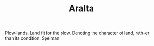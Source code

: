 ---
title: Aralta
letter: A
permalink: "/definitions/aralta.html"
body: Plow-lands. Land fit for the plow. Denoting the character of land, rath-er than
  its condition. Spelman
published_at: '2018-07-07'
layout: post
---
